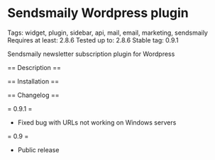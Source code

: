 Sendsmaily Wordpress plugin
===========================

Tags: widget, plugin, sidebar, api, mail, email, marketing, sendsmaily
Requires at least: 2.8.6
Tested up to: 2.8.6
Stable tag: 0.9.1

Sendsmaily newsletter subscription plugin for Wordpress

== Description ==

== Installation ==

== Changelog ==

= 0.9.1 =
* Fixed bug with URLs not working on Windows servers

= 0.9 =
* Public release
